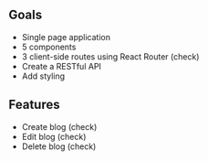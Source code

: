 ## Goals
- Single page application
- 5 components
- 3 client-side routes using React Router (check)
- Create a RESTful API
- Add styling

## Features
- Create blog (check)
- Edit blog (check)
- Delete blog (check)